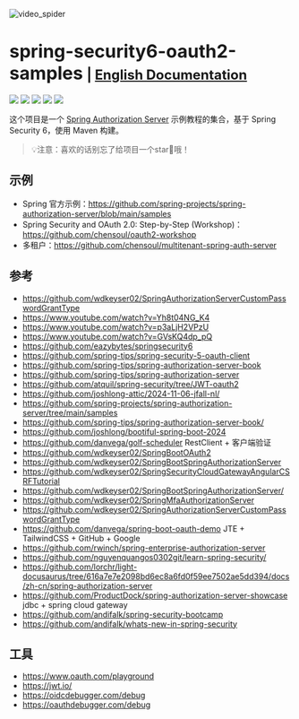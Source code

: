 ![video_spider](https://socialify.git.ci/chensoul/spring-security6-oauth2-samples/image?forks=1&issues=1&language=1&name=1&owner=1&stargazers=1&theme=Light)

# <font size="6p">spring-security6-oauth2-samples</font> <font size="5p">  | [English Documentation](README.md)</font>

<p align="left">
	<a href="https://github.com/chensoul/spring-security6-oauth2-samples/stargazers"><img src="https://img.shields.io/github/stars/chensoul/spring-security6-oauth2-samples?style=flat-square&logo=GitHub"></a>
	<a href="https://github.com/chensoul/spring-security6-oauth2-samples/network/members"><img src="https://img.shields.io/github/forks/chensoul/spring-security6-oauth2-samples?style=flat-square&logo=GitHub"></a>
	<a href="https://github.com/chensoul/spring-security6-oauth2-samples/watchers"><img src="https://img.shields.io/github/watchers/chensoul/spring-security6-oauth2-samples?style=flat-square&logo=GitHub"></a>
	<a href="https://github.com/chensoul/spring-security6-oauth2-samples/issues"><img src="https://img.shields.io/github/issues/chensoul/spring-security6-oauth2-samples.svg?style=flat-square&logo=GitHub"></a>
	<a href="https://github.com/chensoul/spring-security6-oauth2-samples/blob/main/LICENSE"><img src="https://img.shields.io/github/license/chensoul/spring-security6-oauth2-samples.svg?style=flat-square"></a>
</p>

这个项目是一个 [Spring Authorization Server](https://spring.io/projects/spring-authorization-server) 示例教程的集合，基于
Spring Security 6，使用 Maven 构建。

> 💡注意：喜欢的话别忘了给项目一个star🌟哦！

## 示例

- Spring 官方示例：https://github.com/spring-projects/spring-authorization-server/blob/main/samples
- Spring Security and OAuth 2.0: Step-by-Step (Workshop)：https://github.com/chensoul/oauth2-workshop
- 多租户：https://github.com/chensoul/multitenant-spring-auth-server

## 参考

- https://github.com/wdkeyser02/SpringAuthorizationServerCustomPasswordGrantType
- https://www.youtube.com/watch?v=Yh8t04NG_K4
- https://www.youtube.com/watch?v=p3aLjH2VPzU
- https://www.youtube.com/watch?v=GVsKQ4dp_pQ
- https://github.com/eazybytes/springsecurity6
- https://github.com/spring-tips/spring-security-5-oauth-client
- https://github.com/spring-tips/spring-authorization-server-book
- https://github.com/spring-tips/spring-authorization-server
- https://github.com/atquil/spring-security/tree/JWT-oauth2
- https://github.com/joshlong-attic/2024-11-06-jfall-nl/
- https://github.com/spring-projects/spring-authorization-server/tree/main/samples
- https://github.com/spring-tips/spring-authorization-server-book/
- https://github.com/joshlong/bootiful-spring-boot-2024
- https://github.com/danvega/golf-scheduler RestClient + 客户端验证
- https://github.com/wdkeyser02/SpringBootOAuth2
- https://github.com/wdkeyser02/SpringBootSpringAuthorizationServer
- https://github.com/wdkeyser02/SpringSecurityCloudGatewayAngularCSRFTutorial
- https://github.com/wdkeyser02/SpringBootSpringAuthorizationServer/
- https://github.com/wdkeyser02/SpringMfaAuthorizationServer
- https://github.com/wdkeyser02/SpringAuthorizationServerCustomPasswordGrantType
- https://github.com/danvega/spring-boot-oauth-demo JTE + TailwindCSS + GitHub + Google
- https://github.com/rwinch/spring-enterprise-authorization-server
- https://github.com/nguyenquangos0302git/learn-spring-security/
- https://github.com/lorchr/light-docusaurus/tree/616a7e7e2098bd6ec8a6fd0f59ee7502ae5dd394/docs/zh-cn/spring-authorization-server
- https://github.com/ProductDock/spring-authorization-server-showcase jdbc + spring cloud gateway
- https://github.com/andifalk/spring-security-bootcamp
- https://github.com/andifalk/whats-new-in-spring-security


## 工具

- https://www.oauth.com/playground
- https://jwt.io/
- https://oidcdebugger.com/debug
- https://oauthdebugger.com/debug

